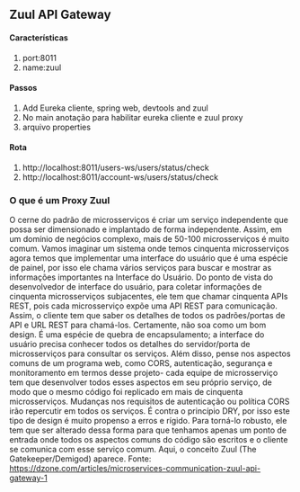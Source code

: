 
## Zuul API Gateway
#### Características
1. port:8011
2. name:zuul

#### Passos
1. Add Eureka cliente, spring web, devtools and zuul
2. No main anotação para habilitar eureka cliente e zuul proxy
3. arquivo properties

#### Rota
1. http://localhost:8011/users-ws/users/status/check
2. http://localhost:8011/account-ws/users/status/check

### O que é um Proxy Zuul
O cerne do padrão de microsserviços é criar um serviço independente que possa ser 
dimensionado e implantado de forma independente. Assim, em um domínio de negócios 
complexo, mais de 50-100 microsserviços é muito comum. Vamos imaginar um sistema 
onde temos cinquenta microsserviços agora temos que implementar uma interface do 
usuário que é uma espécie de painel, por isso ele chama vários serviços para buscar 
e mostrar as informações importantes na Interface do Usuário.
Do ponto de vista do desenvolvedor de interface do usuário, para coletar informações 
de cinquenta microsserviços subjacentes, ele tem que chamar cinquenta APIs REST, pois 
cada microsserviço expõe uma API REST para comunicação. Assim, o cliente tem que saber 
os detalhes de todos os padrões/portas de API e URL REST para chamá-los. Certamente, 
não soa como um bom design. É uma espécie de quebra de encapsulamento; a interface do 
usuário precisa conhecer todos os detalhes do servidor/porta de microsserviços para consultar os serviços.
Além disso, pense nos aspectos comuns de um programa web, como CORS, autenticação, 
segurança e monitoramento em termos desse projeto- cada equipe de microsserviço tem que desenvolver 
todos esses aspectos em seu próprio serviço, de modo que o mesmo código foi replicado em mais de cinquenta microsserviços. 
Mudanças nos requisitos de autenticação ou política CORS irão repercutir em todos os serviços. 
É contra o princípio DRY, por isso este tipo de design é muito propenso a erros e rígido. 
Para torná-lo robusto, ele tem que ser alterado dessa forma para que tenhamos apenas um ponto de 
entrada onde todos os aspectos comuns do código são escritos e o cliente se comunica com esse serviço comum. 
Aqui, o conceito Zuul (The Gatekeeper/Demigod) aparece.
Fonte: https://dzone.com/articles/microservices-communication-zuul-api-gateway-1
